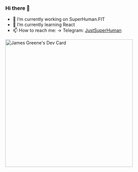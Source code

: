 ### Hi there 👋

<!--
**JustSuperHuman/JustSuperHuman** is a ✨ _special_ ✨ repository because its `README.md` (this file) appears on your GitHub profile.

Here are some ideas to get you started:

- 🔭 I’m currently working on ...
- 🌱 I’m currently learning ...
- 👯 I’m looking to collaborate on ...
- 🤔 I’m looking for help with ...
- 💬 Ask me about ...
- 😄 Pronouns: ...
- ⚡ Fun fact: ...
-->

- 🔭 I’m currently working on SuperHuman.FIT
- 🌱 I’m currently learning React
- 📫 How to reach me: 
       -> Telegram: <a href="https://t.me/justsuperhuman">JustSuperHuman</a>

<a href="https://app.daily.dev/DailyDevTips"><img src="https://github.com/JustSuperHuman/JustSuperHuman/blob/master/devcard.svg" width="400" alt="James Greene's Dev Card"/></a>
